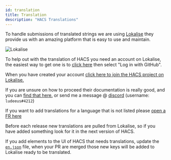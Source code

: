 ```yaml
---
id: translation
title: Translation
description: "HACS Translations"
---
```


To handle submissions of translated strings we are using [Lokalise](https://lokalise.com) they provide us with an amazing platform that is easy to use and maintain.

![Lokalise](/img/lokalise.png)

To help out with the translation of HACS you need an account on Lokalise, the easiest way to get one is to [click here](https://lokalise.com/login/) then select "Log in with GitHub".

When you have created your account [click here to join the HACS project on Lokalise.](https://lokalise.com/public/854515055f679055040b37.42677693/)

If you are unsure on how to proceed their documentation is really good, and you can [find that here.](https://docs.lokalise.com/en/) or send me a message @ [discord](https://discord.gg/apgchf8) (username: `ludeeus#4212`)

If you want to add translations for a language that is not listed please [open a FR here](https://github.com/hacs/frontend/issues/new)

Before each release new translations are pulled from Lokalise, so if you have added something look for it in the next version of HACS.

If you add elements to the UI of HACS that needs translations, update the [`en.json`](https://github.com/hacs/frontend/blob/master/src/localize/languages/en.json) file, when your PR are merged those new keys will be added to Lokalise ready to be translated.
